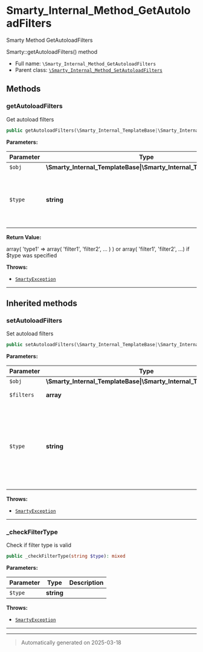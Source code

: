 
# Smarty_Internal_Method_GetAutoloadFilters

Smarty Method GetAutoloadFilters

Smarty::getAutoloadFilters() method

* Full name: `\Smarty_Internal_Method_GetAutoloadFilters`
* Parent class: [`\Smarty_Internal_Method_SetAutoloadFilters`](./Smarty_Internal_Method_SetAutoloadFilters.md)




## Methods


### getAutoloadFilters

Get autoload filters

```php
public getAutoloadFilters(\Smarty_Internal_TemplateBase|\Smarty_Internal_Template|\Smarty $obj, string $type = null): array
```








**Parameters:**

| Parameter | Type | Description |
|-----------|------|-------------|
| `$obj` | **\Smarty_Internal_TemplateBase&#124;\Smarty_Internal_Template&#124;\Smarty** |  |
| `$type` | **string** | type of filter to get auto loads<br />for. Defaults to all autoload<br />filters |


**Return Value:**

array( 'type1' => array( 'filter1', 'filter2', … ) ) or array( 'filter1', 'filter2', …) if $type
was specified



**Throws:**

- [`SmartyException`](./SmartyException.md)



***


## Inherited methods


### setAutoloadFilters

Set autoload filters

```php
public setAutoloadFilters(\Smarty_Internal_TemplateBase|\Smarty_Internal_Template|\Smarty $obj, array $filters, string $type = null): \Smarty|\Smarty_Internal_Template
```








**Parameters:**

| Parameter | Type | Description |
|-----------|------|-------------|
| `$obj` | **\Smarty_Internal_TemplateBase&#124;\Smarty_Internal_Template&#124;\Smarty** |  |
| `$filters` | **array** | filters to load automatically |
| `$type` | **string** | &quot;pre&quot;, &quot;output&quot;, … specify<br />the filter type to set.<br />Defaults to none treating<br />$filters&#039; keys as the<br />appropriate types |




**Throws:**

- [`SmartyException`](./SmartyException.md)



***

### _checkFilterType

Check if filter type is valid

```php
public _checkFilterType(string $type): mixed
```








**Parameters:**

| Parameter | Type | Description |
|-----------|------|-------------|
| `$type` | **string** |  |




**Throws:**

- [`SmartyException`](./SmartyException.md)



***


***
> Automatically generated on 2025-03-18
